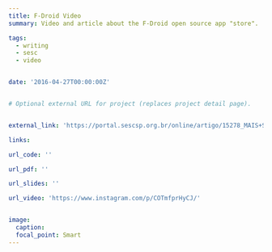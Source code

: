 ```yaml
---
title: F-Droid Video
summary: Video and article about the F-Droid open source app "store".

tags: 
  - writing
  - sesc
  - video


date: '2016-04-27T00:00:00Z'


# Optional external URL for project (replaces project detail page).


external_link: 'https://portal.sescsp.org.br/online/artigo/15278_MAIS+SEGURANCA+EM+SEUS+APLICATIVOS+COM+O+FDROID'

links:

url_code: ''

url_pdf: ''

url_slides: ''

url_video: 'https://www.instagram.com/p/COTmfprHyCJ/'


image:
  caption:
  focal_point: Smart
---
```






